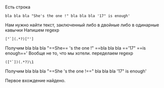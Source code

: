 Есть строка 
```
bla bla bla "She's the one !" bla bla bla '17" is enough'
```
Нам нужно найти текст, заключенный либо в двойные либо в одинарные кавычки
Напишем regexp
```regexp
["`](.*?)["']
```
Получим 
bla bla bla "==She== 's the one !" ==bla bla bla =='17" ==is enough=='
Вообще не то, что мы хотели.
переделаем regexp
```regexp
(["`])(.*?)\1
```
Получим 
bla bla bla "==She 's the one !==" bla bla bla '17" is enough'

Первое вхождение найдено.

